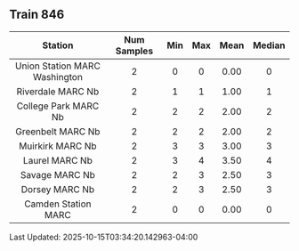 ## Train 846

| Station | Num Samples | Min | Max | Mean | Median |
| :-----: | :---------: | :-: | :-: | :--: | :----: |
| Union Station MARC Washington | 2 | 0 | 0 | 0.00 | 0 |
| Riverdale MARC Nb | 2 | 1 | 1 | 1.00 | 1 |
| College Park MARC Nb | 2 | 2 | 2 | 2.00 | 2 |
| Greenbelt MARC Nb | 2 | 2 | 2 | 2.00 | 2 |
| Muirkirk MARC Nb | 2 | 3 | 3 | 3.00 | 3 |
| Laurel MARC Nb | 2 | 3 | 4 | 3.50 | 4 |
| Savage MARC Nb | 2 | 2 | 3 | 2.50 | 3 |
| Dorsey MARC Nb | 2 | 2 | 3 | 2.50 | 3 |
| Camden Station MARC | 2 | 0 | 0 | 0.00 | 0 |


Last Updated: 2025-10-15T03:34:20.142963-04:00